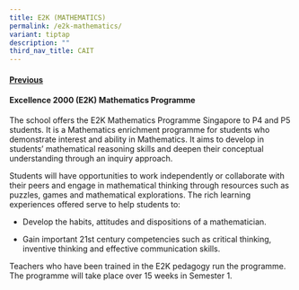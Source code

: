 ```yaml
---
title: E2K (MATHEMATICS)
permalink: /e2k-mathematics/
variant: tiptap
description: ""
third_nav_title: CAIT
---
```

<h4><strong><a href="https://www.telokkuraupri.moe.edu.sg/critical-adaptive-and-inventive-thinking-cait/" rel="noopener nofollow" target="_blank">Previous</a></strong></h4>
<h4><strong>Excellence 2000 (E2K) Mathematics Programme</strong></h4>
<p>The school offers the E2K Mathematics Programme Singapore to P4 and P5
students. It is a Mathematics enrichment programme for students who demonstrate
interest and ability in Mathematics. It aims to develop in students’ mathematical
reasoning skills and deepen their conceptual understanding through an inquiry
approach.</p>
<p></p>
<p>Students will have opportunities to work independently or collaborate
with their peers and engage in mathematical thinking through resources
such as puzzles, games and mathematical explorations. The rich learning
experiences offered serve to help students to:</p>
<p></p>
<ul data-tight="true" class="tight">
<li>
<p>Develop the habits, attitudes and dispositions of a mathematician.</p>
</li>
<li>
<p>Gain important 21st century competencies such as critical thinking, inventive
thinking and effective communication skills.</p>
<p></p>
</li>
</ul>
<p>Teachers who have been trained in the E2K pedagogy run the programme.
The programme will take place over 15 weeks in Semester 1.</p>